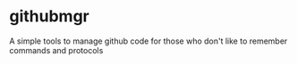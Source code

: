 # githubmgr
A simple tools to manage github code for those who don't like to remember commands and protocols
